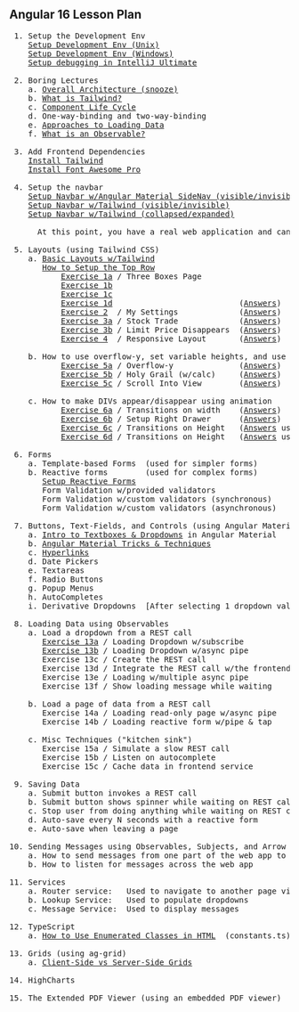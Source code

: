 Angular 16 Lesson Plan
-----------------------

<pre>
 1. Setup the Development Env
    <a href="https://docs.google.com/document/d/1-vutLIaIN0A3WDm0P4gf9yFRLNyVVX8s2RZLWrbdT-o/edit">Setup Development Env (Unix)</a>
    <a href="https://docs.google.com/document/d/1-vutLIaIN0A3WDm0P4gf9yFRLNyVVX8s2RZLWrbdT-o/edit">Setup Development Env (Windows)</a>
    <a href="https://github.com/traderres/webClass/blob/master/learnAngular/lessons_Angular16/howToDebugExistingWebapp.txt">Setup debugging in IntelliJ Ultimate</a>

 2. Boring Lectures
    a. <a href="https://github.com/traderres/webClass/blob/master/learnAngular/lessons_Angular16/lectures/boring.lecture.overallArchitecture.txt">Overall Architecture (snooze)</a>
    b. <a href="https://github.com/traderres/webClass/blob/master/learnAngular/lessons_Angular16/lectures/boring.lecture.what.is.tailwind.txt">What is Tailwind?</a>
    c. <a href="https://github.com/traderres/webClass/blob/master/learnAngular/lessons_Angular16/lectures/boring.lecture.component.lifecycle.txt">Component Life Cycle</a>
    d. One-way-binding and two-way-binding
    e. <a href="https://github.com/traderres/webClass/blob/master/learnAngular/lessons_Angular16/lectures/boring.lecture.approaches.loading.data.txt">Approaches to Loading Data</a>
    f. <a href="https://github.com/traderres/webClass/blob/master/learnAngular/lessons_Angular16/lectures/boring.lecture.what.is.observable.txt">What is an Observable?</a>
    
 3. Add Frontend Dependencies
    <a href="https://github.com/traderres/webClass/blob/master/learnAngular/lessons_Angular16/lesson03_installTailwind.txt">Install Tailwind</a>
    <a href="https://github.com/traderres/webClass/blob/master/learnAngular/lessons_Angular16/lesson04_installFontAwesome.txt">Install Font Awesome Pro</a>

 4. Setup the navbar
    <a href="https://github.com/traderres/webClass/blob/master/learnAngular/lessons_Angular16/lesson05a_setupNavBarWithAngularMaterialSideNav.txt">Setup Navbar w/Angular Material SideNav (visible/invisible)</a>
    <a href="https://github.com/traderres/webClass/blob/master/learnAngular/lessons_Angular16/lesson05b_setupNavBarUsingTailWind.txt">Setup Navbar w/Tailwind (visible/invisible)</a>
    <a href="https://github.com/traderres/webClass/blob/master/learnAngular/lessons_Angular16/lesson05c_setupNavBarUsingTailWindAlwaysVisible.txt">Setup Navbar w/Tailwind (collapsed/expanded)</a>

      At this point, you have a real web application and can start adding page views
    
 5. Layouts (using Tailwind CSS)
    a. <a href="https://github.com/traderres/webClass/blob/master/learnAngular/lessons_Angular16/lectures/boring.lecture.basic.layouts.txt">Basic Layouts w/Tailwind</a>            
       <a href="https://github.com/traderres/webClass/blob/master/learnAngular/lessons_Angular16/howToSetupTopRow.txt">How to Setup the Top Row</a>
           <a href="https://github.com/traderres/webClass/blob/master/learnAngular/lessons_Angular16/exercises/exercise01a.question.txt">Exercise 1a</a> / Three Boxes Page
           <a href="https://github.com/traderres/webClass/blob/master/learnAngular/lessons_Angular16/exercises/exercise01b.question.txt">Exercise 1b</a>
           <a href="https://github.com/traderres/webClass/blob/master/learnAngular/lessons_Angular16/exercises/exercise01c.question.txt">Exercise 1c</a>
           <a href="https://github.com/traderres/webClass/blob/master/learnAngular/lessons_Angular16/exercises/exercise01d.question.txt">Exercise 1d</a>                           (<a href="https://github.com/traderres/webClass/blob/master/learnAngular/lessons_Angular16/exercises/exercise01d.answers.txt">Answers</a>)
           <a href="https://github.com/traderres/webClass/blob/master/learnAngular/lessons_Angular16/exercises/exercise02.my-settings.question.txt">Exercise 2</a>  / My Settings             (<a href="https://github.com/traderres/webClass/blob/master/learnAngular/lessons_Angular16/exercises/exercise02.my-settings.answers.txt">Answers</a>)
           <a href="https://github.com/traderres/webClass/blob/master/learnAngular/lessons_Angular16/exercises/exercise03a.stock-trade.question.txt">Exercise 3a</a> / Stock Trade             (<a href="https://github.com/traderres/webClass/blob/master/learnAngular/lessons_Angular16/exercises/exercise03a.stock-trade.answers.txt">Answers</a>)
           <a href="https://github.com/traderres/webClass/blob/master/learnAngular/lessons_Angular16/exercises/exercise03b.stock-trade.question.txt">Exercise 3b</a> / Limit Price Disappears  (<a href="https://github.com/traderres/webClass/blob/master/learnAngular/lessons_Angular16/exercises/exercise03b.stock-trade.answers.txt">Answers</a>)
           <a href="https://github.com/traderres/webClass/blob/master/learnAngular/lessons_Angular16/exercises/exercise04.responsive.layout.question.txt">Exercise 4</a>  / Responsive Layout       (<a href="https://github.com/traderres/webClass/blob/master/learnAngular/lessons_Angular16/exercises/exercise04.responsive.layout.answers.txt">Answers</a>)

    b. How to use overflow-y, set variable heights, and use fixed divs
           <a href="https://github.com/traderres/webClass/blob/master/learnAngular/lessons_Angular16/exercises/exercise05a.overflow-y.question.txt">Exercise 5a</a> / Overflow-y              (<a href="https://github.com/traderres/webClass/blob/master/learnAngular/lessons_Angular16/exercises/exercise05a.overflow-y.answers.txt">Answers</a>)
           <a href="https://github.com/traderres/webClass/blob/master/learnAngular/lessons_Angular16/exercises/exercise05b.holy-grail.question.txt">Exercise 5b</a> / Holy Grail (w/calc)     (<a href="https://github.com/traderres/webClass/blob/master/learnAngular/lessons_Angular16/exercises/exercise05b.holy-grail.answers.txt">Answers</a>)
           <a href="https://github.com/traderres/webClass/blob/master/learnAngular/lessons_Angular16/exercises/exercise05c.scroll-into-view.question.txt">Exercise 5c</a> / Scroll Into View        (<a href="https://github.com/traderres/webClass/blob/master/learnAngular/lessons_Angular16/exercises/exercise05c.scroll-into-view.answers.txt">Answers</a>)

    c. How to make DIVs appear/disappear using animation
           <a href="https://github.com/traderres/webClass/blob/master/learnAngular/lessons_Angular16/exercises/exercise06a.howToDoTransitionsOnWidth.question.txt">Exercise 6a</a> / Transitions on width    (<a href="https://github.com/traderres/webClass/blob/master/learnAngular/lessons_Angular16/exercises/exercise06a.howToDoTransitionsOnWidth.answers.txt">Answers</a>)
           <a href="https://github.com/traderres/webClass/blob/master/learnAngular/lessons_Angular16/exercises/exercise06b.right-side-slide-out-drawer.question.txt">Exercise 6b</a> / Setup Right Drawer      (<a href="https://github.com/traderres/webClass/blob/master/learnAngular/lessons_Angular16/exercises/exercise06b.right-side-slide-out-drawer.answers.txt">Answers</a>)
           <a href="https://github.com/traderres/webClass/blob/master/learnAngular/lessons_Angular16/exercises/exercise06c.howToDoTransitionsOnHeightUsingTemplateVar.question.txt">Exercise 6c</a> / Transitions on Height   (<a href="https://github.com/traderres/webClass/blob/master/learnAngular/lessons_Angular16/exercises/exercise06c.howToDoTransitionsOnHeightUsingTemplateVar.answers.txt">Answers</a> using template variable)
           <a href="https://github.com/traderres/webClass/blob/master/learnAngular/lessons_Angular16/exercises/exercise06d.howToDoTransitionsOnHeightUsingTailwind.question.txt">Exercise 6d</a> / Transitions on Height   (<a href="https://github.com/traderres/webClass/blob/master/learnAngular/lessons_Angular16/exercises/exercise06d.howToDoTransitionsOnHeightUsingTailwind.answers.txt">Answers</a> using pure tailwind approach)
  
 6. Forms
    a. Template-based Forms  (used for simpler forms)
    b. Reactive forms        (used for complex forms)
       <a href="https://github.com/traderres/webClass/blob/master/learnAngular/lessons_Angular16/howToSetupReactiveForm.txt">Setup Reactive Forms</a>
       Form Validation w/provided validators
       Form Validation w/custom validators (synchronous)
       Form Validation w/custom validators (asynchronous)

 7. Buttons, Text-Fields, and Controls (using Angular Material)
    a. <a href="https://github.com/traderres/webClass/blob/master/learnAngular/lessons_Angular16/lectures/boring.lecture.dropdowns.and.textboxes.txt">Intro to Textboxes & Dropdowns</a> in Angular Material
    b. <a href="https://github.com/traderres/webClass/blob/master/learnAngular/lessons_Angular16/lectures/boring.lecture.angular.tricks.and.techniques.txt">Angular Material Tricks & Techniques</a>
    c. <a href="https://github.com/traderres/webClass/blob/master/learnAngular/lessons_Angular16/howToAddHyperlinks.txt">Hyperlinks</a>
    d. Date Pickers
    e. Textareas
    f. Radio Buttons
    g. Popup Menus
    h. AutoCompletes
    i. Derivative Dropdowns  [After selecting 1 dropdown value, change a 2nd dropdown's options]

 8. Loading Data using Observables
    a. Load a dropdown from a REST call
       <a href="https://github.com/traderres/webClass/blob/master/learnAngular/lessons_Angular16/exercises/exercise13a.load-dropdown-with-subscribe.question.txt">Exercise 13a</a> / Loading Dropdown w/subscribe            <a href="https://github.com/traderres/webClass/blob/master/learnAngular/lessons_Angular16/exercises/exercise13a.load-dropdown-with-subscribe.answers.txt">(Answers)</a>
       <a href="https://github.com/traderres/webClass/blob/master/learnAngular/lessons_Angular16/exercises/exercise13b.load-dropdown-with-async-pipe.question.txt">Exercise 13b</a> / Loading Dropdown w/async pipe           <a href="https://github.com/traderres/webClass/blob/master/learnAngular/lessons_Angular16/exercises/exercise13b.load-dropdown-with-async-pipe.answers.txt">(Answers)</a>
       Exercise 13c / Create the REST call                    (Answers)
       Exercise 13d / Integrate the REST call w/the frontend  (Answers)
       Exercise 13e / Loading w/multiple async pipe           (Answers)
       Exercise 13f / Show loading message while waiting      (Answers)

    b. Load a page of data from a REST call
       Exercise 14a / Loading read-only page w/async pipe     (Answers)
       Exercise 14b / Loading reactive form w/pipe & tap      (Answers)
       
    c. Misc Techniques ("kitchen sink")
       Exercise 15a / Simulate a slow REST call               (Answers)
       Exercise 15b / Listen on autocomplete                  (Answers)
       Exercise 15c / Cache data in frontend service          (Answers)

 9. Saving Data 
    a. Submit button invokes a REST call
    b. Submit button shows spinner while waiting on REST call
    c. Stop user from doing anything while waiting on REST call
    d. Auto-save every N seconds with a reactive form
    e. Auto-save when leaving a page  

10. Sending Messages using Observables, Subjects, and Arrow Functions
    a. How to send messages from one part of the web app to another
    b. How to listen for messages across the web app

11. Services
    a. Router service:   Used to navigate to another page view
    b. Lookup Service:   Used to populate dropdowns
    c. Message Service:  Used to display messages
 
12. TypeScript
    a. <a href="https://github.com/traderres/webClass/blob/master/learnAngular/lessons_Angular16/howToReferenceEnumClass.txt">How to Use Enumerated Classes in HTML</a>  (constants.ts)

13. Grids (using ag-grid)
    a. <a href="https://github.com/traderres/webClass/blob/master/learnAngular/lessons_Angular16/lectures/boring.lecture.grids.txt">Client-Side vs Server-Side Grids</a>

14. HighCharts

15. The Extended PDF Viewer (using an embedded PDF viewer)

</pre>